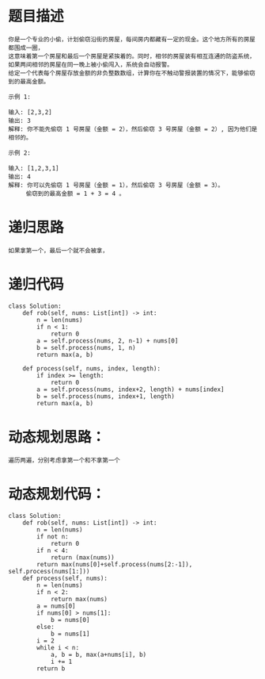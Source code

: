 # 题目描述
    你是一个专业的小偷，计划偷窃沿街的房屋，每间房内都藏有一定的现金。这个地方所有的房屋都围成一圈，
    这意味着第一个房屋和最后一个房屋是紧挨着的。同时，相邻的房屋装有相互连通的防盗系统，如果两间相邻的房屋在同一晚上被小偷闯入，系统会自动报警。
    给定一个代表每个房屋存放金额的非负整数数组，计算你在不触动警报装置的情况下，能够偷窃到的最高金额。
```
示例 1:

输入: [2,3,2]
输出: 3
解释: 你不能先偷窃 1 号房屋（金额 = 2），然后偷窃 3 号房屋（金额 = 2）, 因为他们是相邻的。

示例 2:

输入: [1,2,3,1]
输出: 4
解释: 你可以先偷窃 1 号房屋（金额 = 1），然后偷窃 3 号房屋（金额 = 3）。
     偷窃到的最高金额 = 1 + 3 = 4 。
```

# 递归思路
    如果拿第一个，最后一个就不会被拿，
    
# 递归代码
```
class Solution:
    def rob(self, nums: List[int]) -> int:
        n = len(nums)
        if n < 1:
            return 0
        a = self.process(nums, 2, n-1) + nums[0]
        b = self.process(nums, 1, n)
        return max(a, b)

    def process(self, nums, index, length):
        if index >= length:
            return 0
        a = self.process(nums, index+2, length) + nums[index]
        b = self.process(nums, index+1, length)
        return max(a, b)
```
# 动态规划思路：
    遍历两遍，分别考虑拿第一个和不拿第一个
# 动态规划代码：
```
class Solution:
    def rob(self, nums: List[int]) -> int:
        n = len(nums)
        if not n:
            return 0
        if n < 4:
            return (max(nums))
        return max(nums[0]+self.process(nums[2:-1]), self.process(nums[1:]))
    def process(self, nums):
        n = len(nums)
        if n < 2:
            return max(nums)
        a = nums[0]
        if nums[0] > nums[1]:
            b = nums[0]
        else:
            b = nums[1]
        i = 2
        while i < n:
            a, b = b, max(a+nums[i], b)
            i += 1
        return b
```
